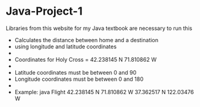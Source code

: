 # Java-Project-1
Libraries from this website for my Java textbook are necessary to run this


* Calculates the distance between home and a destination 
* using longitude and latitude coordinates
*
* Coordinates for Holy Cross = 42.238145 N  71.810862 W
*
* Latitude coordinates must be between 0 and 90
* Longitude coordinates must be between 0 and 180
*
* Example: java Flight 42.238145 N 71.810862 W 37.362517 N 122.03476 W






